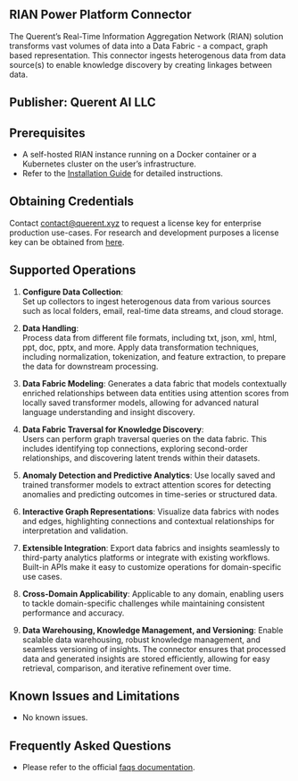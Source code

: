 ## RIAN Power Platform Connector
The Querent’s Real-Time Information Aggregation Network (RIAN) solution transforms vast volumes of data into a Data Fabric - a compact, graph based representation. This connector ingests heterogenous data from data source(s) to enable knowledge discovery by creating linkages between data.

## Publisher: Querent AI LLC

## Prerequisites

- A self-hosted RIAN instance running on a Docker container or a Kubernetes cluster on the user’s infrastructure. 
- Refer to the [Installation Guide](https://docs.querent.xyz/docs/get-started/installation/) for detailed instructions.  

## Obtaining Credentials  
  Contact [contact@querent.xyz](mailto:contact@querent.xyz) to request a license key for enterprise production use-cases. For research and development purposes a license key can be obtained from [here](https://www.querent.xyz/rian/).

## Supported Operations  

1. **Configure Data Collection**:  
   Set up collectors to ingest heterogenous data from various sources such as local folders, email, real-time data streams, and cloud storage.  

2. **Data Handling**:  
   Process data from different file formats, including txt, json, xml, html, ppt, doc, pptx, and more. Apply data transformation techniques, including normalization, tokenization, and feature extraction, to prepare the data for downstream processing.

3. **Data Fabric Modeling**:
   Generates a data fabric that models contextually enriched relationships between data entities using attention scores from locally saved transformer models, allowing for advanced natural language understanding and insight discovery.

4. **Data Fabric Traversal for Knowledge Discovery**:  
   Users can perform graph traversal queries on the data fabric. This includes identifying top connections, exploring second-order relationships, and discovering latent trends within their datasets.

5. **Anomaly Detection and Predictive Analytics**:
   Use locally saved and trained transformer models to extract attention scores for detecting anomalies and predicting outcomes in time-series or structured data.

6. **Interactive Graph Representations**:
   Visualize data fabrics with nodes and edges, highlighting connections and contextual relationships for interpretation and validation.

7. **Extensible Integration**:
   Export data fabrics and insights seamlessly to third-party analytics platforms or integrate with existing workflows. Built-in APIs make it easy to customize operations for domain-specific use cases.

8. **Cross-Domain Applicability**:
   Applicable to any domain, enabling users to tackle domain-specific challenges while maintaining consistent performance and accuracy.

9. **Data Warehousing, Knowledge Management, and Versioning**:
   Enable scalable data warehousing, robust knowledge management, and seamless versioning of insights. The connector ensures that processed data and generated insights are stored efficiently, allowing for easy retrieval, comparison, and iterative refinement over time.

## Known Issues and Limitations  
- No known issues. 

## Frequently Asked Questions  
- Please refer to the official [faqs documentation](https://docs.querent.xyz/docs/faqs/).